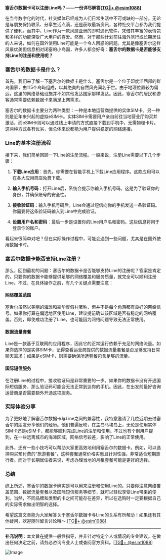 **塞舌尔数据卡可以注册Line吗？——一份详尽解答[[TG💪+ @esim1088](https://t.me/s/esim1088)]**

在当今数字化的时代，社交媒体已经成为人们日常生活中不可或缺的一部分。无论是与朋友保持联系、分享生活点滴，还是获取最新资讯，各种社交平台都为我们提供了便利。而其中，Line作为一款风靡亚洲的即时通讯软件，凭借其丰富的表情包和多样的功能深受广大用户的喜爱。然而，对于那些计划前往海外旅行或长期居住的人来说，如何在国外使用Line可能是一个令人困惑的问题。尤其是像塞舌尔这样风景优美但信息相对闭塞的小岛国，许多人都会好奇：**塞舌尔的数据卡是否能够支持Line的注册和使用呢？**

### 塞舌尔的数据卡是什么？

首先，我们来了解一下塞舌尔的数据卡是什么。塞舌尔是一个位于印度洋西部的群岛国家，由115个岛屿组成，以其绝美的自然风光闻名于世。由于地理位置较为偏远，这里的网络基础设施并不如其他发达国家那样发达。因此，塞舌尔的居民和游客通常需要依赖数据卡来满足上网需求。

塞舌尔的数据卡主要分为两种类型：一种是本地运营商提供的实体SIM卡，另一种则是近年来兴起的虚拟eSIM卡。实体SIM卡需要用户亲自前往当地营业厅购买并激活，而eSIM卡则可以通过线上申请的方式直接下载到手机中，无需物理卡片。这两种方式各有优劣，但总体来说都能为用户提供稳定的网络连接。

### Line的基本注册流程

接下来，我们简单回顾一下Line的注册流程。一般来说，注册Line需要以下几个步骤：

1. **下载Line应用**：首先，你需要在智能手机上下载Line应用程序。这款应用可以在各大应用商店免费下载。
   
2. **输入手机号码**：打开Line后，系统会提示你输入手机号码。这是为了验证你的身份，并确保账号的安全性。

3. **接收验证码**：输入手机号码后，Line会通过短信向你的手机发送一条验证码。你需要将这条验证码输入到Line中完成验证。

4. **设置用户名和密码**：最后一步是设置你的Line用户名和密码。这些信息将用于登录你的账户。

看起来很简单对吧？但在实际操作过程中，可能会遇到一些问题，尤其是在国外使用数据卡时。

### 塞舌尔数据卡能否支持Line注册？

那么，回到最初的问题：塞舌尔的数据卡是否能够支持Line的注册呢？答案是肯定的，只要你的数据卡能够提供足够的网络覆盖和服务质量，就完全可以顺利注册Line。不过，在具体操作之前，有几个关键点需要注意：

#### 网络覆盖范围

塞舌尔虽然以美丽的海滩和豪华度假村著称，但并不是每个角落都有良好的网络信号。如果你打算在偏远地区使用Line，建议提前确认该区域是否有稳定的网络覆盖。否则，即使成功注册了Line，也可能因为网络问题导致无法正常使用。

#### 数据流量套餐

Line是一款基于互联网的应用程序，因此它的正常运行依赖于充足的网络流量。如果你选择的是实体SIM卡，记得查看运营商提供的数据流量套餐是否足够支持日常聊天需求；如果是eSIM卡，则需要确保所选套餐包含足够的流量。

#### 国际短信服务

在注册Line的过程中，接收验证码是非常重要的一步。如果你的数据卡没有开通国际短信服务，那么验证码可能会无法正常到达你的手机。因此，在出发前最好咨询运营商是否需要额外开通这项服务。

### 实际体验分享

为了更好地了解塞舌尔数据卡与Line之间的兼容性，我特意邀请了几位近期去过塞舌尔的朋友分享他们的经历。他们普遍反映，在主岛马埃岛上，无论是使用实体SIM卡还是eSIM卡，都能够顺利完成Line的注册和使用。不过也有个别用户提到，在一些远离城市的海滩区域，网络信号较差，影响了Line的正常使用。

此外，还有一些小技巧可以帮助大家更高效地利用塞舌尔的数据卡。例如，可以选择购买预付费的“旅游套餐”，这种套餐通常价格实惠且针对性强，非常适合短期旅行者。而对于长期居住者来说，考虑办理当地的月租套餐可能是更好的选择。

### 总结

综上所述，塞舌尔的数据卡确实是可以用来注册和使用Line的。只要你注意网络覆盖范围、数据流量套餐以及国际短信服务等细节，就可以轻松享受Line带来的便利。当然，不同品牌和类型的卡之间可能存在差异，所以在选购时一定要根据自己的实际需求做出明智的选择。

希望这篇文章能为大家解答关于塞舌尔数据卡与Line的关系有所帮助！如果还有其他疑问，欢迎随时留言讨论哦～ [[TG💪+ @esim1088](https://t.me/s/esim1088)] 

---

**补充说明**：本文旨在提供一般性指导，并非针对特定个人或情况的专业建议。在做出任何决定之前，请务必咨询专业人士或查阅官方资料。[[TG💪+ @esim1088](https://t.me/s/esim1088)]  

![Image](https://i.postimg.cc/4NQfJmqS/Snipaste-2025-05-13-00-14-12.png)